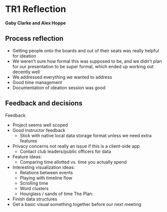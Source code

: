 # TR1 Reflection
**Gaby Clarke and Alex Hoppe**

## Process reflection
- Getting people onto the boards and out of their seats was really helpful for ideation
- We weren’t sure how formal this was supposed to be, and we didn’t plan for our presentation to be super formal, which ended up working out decently well
- We addressed everything we wanted to address
- Good time management
- Documentation of ideation session was good

## Feedback and decisions
Feedback
- Project seems well scoped
- Good instructor feedback
  - Stick with native local data storage format unless we need extra features
- Privacy concerns not really an issue if this is a client-side app
  - Contact club leaders/public officers for data
- Feature ideas:
  - Comparing time allotted vs. time you actually spend
- Interesting visualization ideas:
  - Relations between events
  - Playing with timeline flow
  - Scrolling time
  - Word clusters
  - Hourglass / sands of time
The Plan:
- Finish data structures
- Get a basic visual something together before our next meeting


